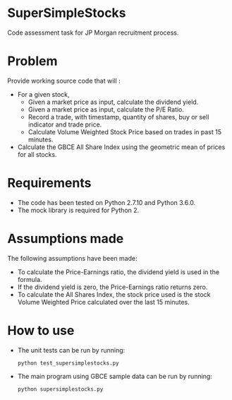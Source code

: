    SuperSimpleStocks
=======================
Code assessment task for JP Morgan recruitment process.

# Problem
Provide working source code that will :
+ For a given stock,
    - Given a market price as input, calculate the dividend yield.
    - Given a market price as input,  calculate the P/E Ratio.
    - Record a trade, with timestamp, quantity of shares, buy or sell indicator and trade price.
    - Calculate Volume Weighted Stock Price based on trades in past 15 minutes.
+ Calculate the GBCE All Share Index using the geometric mean of prices for all stocks.

# Requirements
+ The code has been tested on Python 2.7.10 and Python 3.6.0.
+ The mock library is required for Python 2.

# Assumptions made
The following assumptions have been made:
+ To calculate the Price-Earnings ratio, the dividend yield is used in the formula.
+ If the dividend yield is zero, the Price-Earnings ratio returns zero.
+ To calculate the All Shares Index, the stock price used is the stock Volume Weighted Price calculated over the last 15 minutes.

# How to use
+ The unit tests can be run by running:
    ```
    python test_supersimplestocks.py
    ```
+ The main program using GBCE sample data can be run by running:
    ```
    python supersimplestocks.py
    ```
